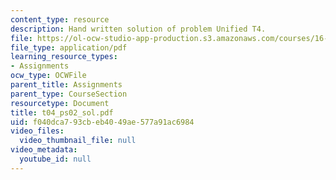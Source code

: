 ```yaml
---
content_type: resource
description: Hand written solution of problem Unified T4.
file: https://ol-ocw-studio-app-production.s3.amazonaws.com/courses/16-01-unified-engineering-i-ii-iii-iv-fall-2005-spring-2006/f040dca793cbeb4049ae577a91ac6984_t04_ps02_sol.pdf
file_type: application/pdf
learning_resource_types:
- Assignments
ocw_type: OCWFile
parent_title: Assignments
parent_type: CourseSection
resourcetype: Document
title: t04_ps02_sol.pdf
uid: f040dca7-93cb-eb40-49ae-577a91ac6984
video_files:
  video_thumbnail_file: null
video_metadata:
  youtube_id: null
---
```

